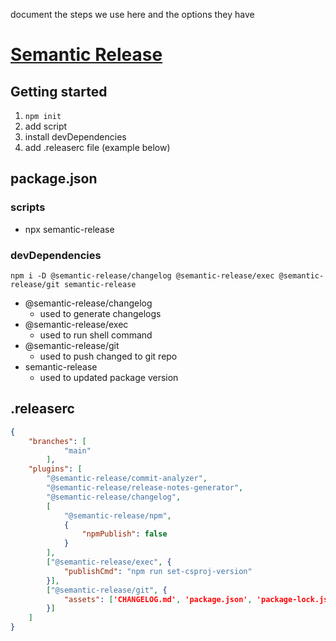 document the steps we use here and the options they have
# [Semantic Release](https://github.com/semantic-release/semantic-release)

## Getting started
1. `npm init`
2. add script
3. install devDependencies
4. add .releaserc file (example below)

## package.json

### scripts

-   npx semantic-release

### devDependencies
`npm i -D @semantic-release/changelog @semantic-release/exec @semantic-release/git semantic-release`
-   @semantic-release/changelog
    -   used to generate changelogs
-   @semantic-release/exec
    -   used to run shell command
-   @semantic-release/git
    -   used to push changed to git repo
-   semantic-release
    -   used to updated package version

## .releaserc
```json
{
	"branches": [
            "main"
        ],
	"plugins": [
		"@semantic-release/commit-analyzer",
		"@semantic-release/release-notes-generator",
		"@semantic-release/changelog",
		[
			"@semantic-release/npm",
			{
				"npmPublish": false
			}
		],
		["@semantic-release/exec", {
			"publishCmd": "npm run set-csproj-version"
		}],
		["@semantic-release/git", {
			"assets": ['CHANGELOG.md', 'package.json', 'package-lock.json', 'PATH_TO_CSPROF_FILE|./projectFolder/projectFile.csproj']
		}]
	]
}
```